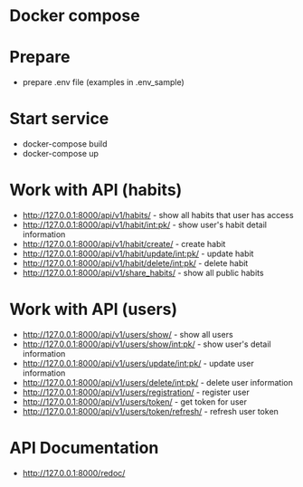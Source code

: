 # Docker compose

# Prepare
* prepare .env file (examples in .env_sample)

# Start service
* docker-compose build
* docker-compose up

# Work with API (habits)
* http://127.0.0.1:8000/api/v1/habits/ - show all habits that user has access
* http://127.0.0.1:8000/api/v1/habit/int:pk/ - show user's habit detail information
* http://127.0.0.1:8000/api/v1/habit/create/ - create habit
* http://127.0.0.1:8000/api/v1/habit/update/int:pk/ - update habit
* http://127.0.0.1:8000/api/v1/habit/delete/int:pk/ - delete habit
* http://127.0.0.1:8000/api/v1/share_habits/ - show all public habits
# Work with API (users)
* http://127.0.0.1:8000/api/v1/users/show/ - show all users
* http://127.0.0.1:8000/api/v1/users/show/int:pk/ - show user's detail information
* http://127.0.0.1:8000/api/v1/users/update/int:pk/ - update user information
* http://127.0.0.1:8000/api/v1/users/delete/int:pk/ - delete user information
* http://127.0.0.1:8000/api/v1/users/registration/ - register user
* http://127.0.0.1:8000/api/v1/users/token/ - get token for user
* http://127.0.0.1:8000/api/v1/users/token/refresh/ - refresh user token
# API Documentation
* http://127.0.0.1:8000/redoc/